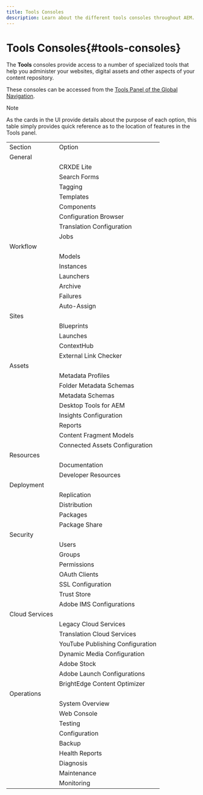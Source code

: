 ```yaml
---
title: Tools Consoles
description: Learn about the different tools consoles throughout AEM.
---
```


# Tools Consoles{#tools-consoles}

The **Tools** consoles provide access to a number of specialized tools that help you administer your websites, digital assets and other aspects of your content repository. 

These consoles can be accessed from the [Tools Panel of the Global Navigation](/help/sites-cloud/authoring/getting-started/basic-handling.md#tools-panel).

>[!NOTE]
>
>As the cards in the UI provide details about the purpose of each option, this table simply provides quick reference as to the location of features in the Tools panel.

<table>
 <tbody>
  <tr>
   <td>Section</td>
   <td>Option</td>
  </tr>
  <tr>
   <td>General</td>
   <td> </td>
  </tr>
  <tr>
   <td> </td>
   <td>CRXDE Lite</td>
  </tr>
  <tr>
   <td> </td>
   <td>Search Forms<br /> </td>
  </tr>
  <tr>
   <td> </td>
   <td>Tagging</td>
  </tr>
  <tr>
   <td> </td>
   <td>Templates</td>
  </tr>
  <tr>
   <td> </td>
   <td>Components</td>
  </tr>
  <tr>
   <td> </td>
   <td>Configuration Browser</td>
  </tr>
  <tr>
   <td> </td>
   <td>Translation Configuration</td>
  </tr>
  <tr>
   <td> </td>
   <td>Jobs</td>
  </tr>
  <tr>
   <td>Workflow</td>
   <td> </td>
  </tr>
  <tr>
   <td> </td>
   <td>Models</td>
  </tr>
  <tr>
   <td> </td>
   <td>Instances</td>
  </tr>
  <tr>
   <td> </td>
   <td>Launchers</td>
  </tr>
  <tr>
   <td> </td>
   <td>Archive</td>
  </tr>
  <tr>
   <td> </td>
   <td>Failures</td>
  </tr>
  <tr>
   <td> </td>
   <td>Auto-Assign</td>
  </tr>
  <tr>
   <td>Sites</td>
   <td> </td>
  </tr>
  <tr>
   <td> </td>
   <td>Blueprints</td>
  </tr>
  <tr>
   <td> </td>
   <td>Launches</td>
  </tr>
  <tr>
   <td> </td>
   <td>ContextHub</td>
  </tr>
  <tr>
   <td> </td>
   <td>External Link Checker<br /> </td>
  </tr>
  <tr>
   <td>Assets</td>
   <td> </td>
  </tr>
  <tr>
   <td> </td>
   <td>Metadata Profiles</td>
  </tr>
  <tr>
   <td> </td>
   <td>Folder Metadata Schemas<br /> </td>
  </tr>
  <tr>
   <td> </td>
   <td>Metadata Schemas</td>
  </tr>
  <tr>
   <td> </td>
   <td>Desktop Tools for AEM<br /> </td>
  </tr>
  <tr>
   <td> </td>
   <td>Insights Configuration</td>
  </tr>
  <tr>
   <td> </td>
   <td>Reports</td>
  </tr>
  <tr>
   <td> </td>
   <td>Content Fragment Models<br /> </td>
  </tr>
  <tr>
   <td> </td>
   <td>Connected Assets Configuration</td>
  </tr>
  <tr>
   <td>Resources</td>
   <td> </td>
  </tr>
  <tr>
   <td> </td>
   <td>Documentation</td>
  </tr>
  <tr>
   <td> </td>
   <td>Developer Resources</td>
  </tr>
  <tr>
   <td>Deployment</td>
   <td> </td>
  </tr>
  <tr>
   <td> </td>
   <td>Replication</td>
  </tr>
  <tr>
   <td> </td>
   <td>Distribution</td>
  </tr>
  <tr>
   <td> </td>
   <td>Packages</td>
  </tr>
  <tr>
   <td> </td>
   <td>Package Share</td>
  </tr>
  <tr>
   <td>Security</td>
   <td> </td>
  </tr>
  <tr>
   <td> </td>
   <td>Users</td>
  </tr>
  <tr>
   <td> </td>
   <td>Groups</td>
  </tr>
  <tr>
   <td> </td>
   <td>Permissions</td>
  </tr>
  <tr>
   <td> </td>
   <td>OAuth Clients</td>
  </tr>
  <tr>
   <td> </td>
   <td>SSL Configuration</td>
  </tr>
  <tr>
   <td> </td>
   <td>Trust Store</td>
  </tr>
  <tr>
   <td> </td>
   <td>Adobe IMS Configurations</td>
  </tr>
  <tr>
   <td>Cloud Services<br /> </td>
   <td> </td>
  </tr>
  <tr>
   <td> </td>
   <td>Legacy Cloud Services</td>
  </tr>
  <tr>
   <td> </td>
   <td>Translation Cloud Services</td>
  </tr>
  <tr>
   <td> </td>
   <td>YouTube Publishing Configuration</td>
  </tr>
  <tr>
   <td> </td>
   <td>Dynamic Media Configuration</td>
  </tr>
  <tr>
   <td> </td>
   <td>Adobe Stock</td>
  </tr>
  <tr>
   <td> </td>
   <td>Adobe Launch Configurations</td>
  </tr>
  <tr>
   <td> </td>
   <td>BrightEdge Content Optimizer</td>
  </tr>
  <tr>
   <td>Operations</td>
   <td> </td>
  </tr>
  <tr>
   <td> </td>
   <td>System Overview</td>
  </tr>
  <tr>
   <td> </td>
   <td>Web Console<br /> </td>
  </tr>
  <tr>
   <td> </td>
   <td>Testing</td>
  </tr>
  <tr>
   <td> </td>
   <td>Configuration</td>
  </tr>
  <tr>
   <td> </td>
   <td>Backup</td>
  </tr>
  <tr>
   <td> </td>
   <td>Health Reports</td>
  </tr>
  <tr>
   <td> </td>
   <td>Diagnosis</td>
  </tr>
  <tr>
   <td> </td>
   <td>Maintenance</td>
  </tr>
  <tr>
   <td> </td>
   <td>Monitoring</td>
  </tr>
 </tbody>
</table>

